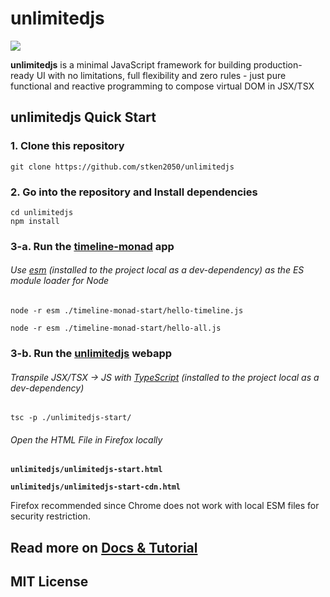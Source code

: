 # unlimitedjs

![](https://stken2050.github.io/unlimitedjs/img/unlimitedjs-logo.png)

**unlimitedjs** is a minimal JavaScript framework for building production-ready UI with no limitations, full flexibility and zero rules - just pure functional and reactive programming to compose virtual DOM in JSX/TSX

## unlimitedjs Quick Start

### 1. Clone this repository

```
git clone https://github.com/stken2050/unlimitedjs
```

### 2. Go into the repository and Install dependencies

```
cd unlimitedjs
npm install
```

### 3-a. Run the [timeline-monad](https://github.com/stken2050/timeline-monad/) app

###### Use [esm](https://www.npmjs.com/package/esm) (installed to the project local as a dev-dependency) as the ES module loader for Node 
```
node -r esm ./timeline-monad-start/hello-timeline.js

node -r esm ./timeline-monad-start/hello-all.js
```

### 3-b. Run the [unlimitedjs](https://github.com/stken2050/unlimitedjs) webapp

###### Transpile JSX/TSX -> JS with [TypeScript](https://www.typescriptlang.org/) (installed to the project local as a dev-dependency)

```
tsc -p ./unlimitedjs-start/
```

###### Open the HTML File in Firefox locally

**`unlimitedjs/unlimitedjs-start.html`**

**`unlimitedjs/unlimitedjs-start-cdn.html`**

Firefox recommended since Chrome does not work with local ESM files for security restriction.

## Read more on [Docs & Tutorial]( https://stken2050.github.io/unlimitedjs/)

## MIT License